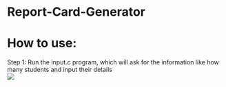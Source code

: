 # Report-Card-Generator
<h1>How to use:</h1>
Step 1: Run the input.c program, which will ask for the information like how many students and input their details
<br>
<img src="https://i.ibb.co/JBTjLNH/Screenshot-2024-04-30-235950.png"></a>
